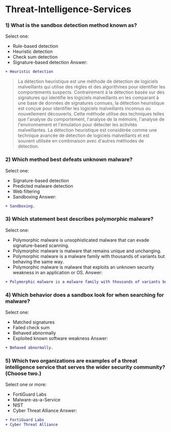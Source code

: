 
# Threat-Intelligence-Services

### 1) What is the sandbox detection method known as?
Select one:
- Rule-based detection
- Heuristic detection
- Check sum detection
- Signature-based detection
Answer:
```diff
+ Heuristic detection
```
> La détection heuristique est une méthode de détection de logiciels malveillants qui utilise des règles et des algorithmes pour identifier les comportements suspects. Contrairement à la détection basée sur des signatures qui identifie les logiciels malveillants en les comparant à une base de données de signatures connues, la détection heuristique est conçue pour identifier les logiciels malveillants inconnus ou nouvellement découverts. Cette méthode utilise des techniques telles que l'analyse du comportement, l'analyse de la mémoire, l'analyse de l'environnement et l'émulation pour détecter les activités malveillantes. La détection heuristique est considérée comme une technique avancée de détection de logiciels malveillants et est souvent utilisée en combinaison avec d'autres méthodes de détection.

### 2) Which method best defeats unknown malware?
Select one:
- Signature-based detection
- Predicted malware detection
- Web filtering
- Sandboxing
Answer:
```diff
+ Sandboxing.
```

### 3) Which statement best describes polymorphic malware?
Select one:
- Polymorphic malware is unsophisticated malware that can evade signature-based scanning.
- Polymorphic malware is malware that remains unique and unchanging.
- Polymorphic malware is a malware family with thousands of variants but behaving the same way.
- Polymorphic malware is malware that exploits an unknown security weakness in an application or OS.
Answer:
```diff
+ Polymorphic malware is a malware family with thousands of variants but behaving the same way.
```

### 4) Which behavior does a sandbox look for when searching for malware?
Select one:
- Matched signatures
- Failed check sum
- Behaved abnormally
- Exploited known software weakness
Answer:
```diff
+ Behaved abnormally.
```

### 5) Which two organizations are examples of a threat intelligence service that serves the wider security community? (Choose two.)
Select one or more:
- FortiGuard Labs
- Malware-as-a-Service
- NIST
- Cyber Threat Alliance
Answer:
```diff
+ FortiGuard Labs
+ Cyber Threat Alliance
```
